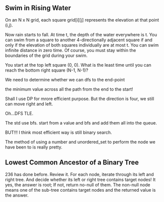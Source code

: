 ## Swim in Rising Water
On an N x N grid, each square grid[i][j] represents the elevation at that point (i,j).

Now rain starts to fall. At time t, the depth of the water everywhere is t. You can swim from a square to another 4-directionally adjacent square if and only if the elevation of both squares individually are at most t. You can swim infinite distance in zero time. Of course, you must stay within the boundaries of the grid during your swim.

You start at the top left square (0, 0). What is the least time until you can reach the bottom right square (N-1, N-1)?

We need to determine whether we can dfs to the end-point

the minimum value across all the path from the end to the start!

Shall I use DP for mrore efficient purpose. But the direction is four, we still can move right and left. 

Oh...DFS TLE.

The std use bfs. start from a value and bfs and add them all into the queue.

BUT!!! I think most efficient way is still binary search. 

The method of using a number and unordered_set to perform the node we have been to is really pretty.

## Lowest Common Ancestor of a Binary Tree

236 has done before. Review it. For each node, iterate through its left and right tree. And decide whether its left or right tree contains target nodes! It yes, the answer is root; If not, return no-null of them. The non-null node means one of the sub-tree contains target nodes and the returned value is the answer.

